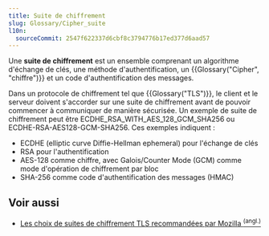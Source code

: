 ```yaml
---
title: Suite de chiffrement
slug: Glossary/Cipher_suite
l10n:
  sourceCommit: 2547f622337d6cbf8c3794776b17ed377d6aad57
---
```


Une **suite de chiffrement** est un ensemble comprenant un algorithme d'échange de clés, une méthode d'authentification, un {{Glossary("Cipher", "chiffre")}} et un code d'authentification des messages.

Dans un protocole de chiffrement tel que {{Glossary("TLS")}}, le client et le serveur doivent s'accorder sur une suite de chiffrement avant de pouvoir commencer à communiquer de manière sécurisée. Un exemple de suite de chiffrement peut être ECDHE_RSA_WITH_AES_128_GCM_SHA256 ou ECDHE-RSA-AES128-GCM-SHA256. Ces exemples indiquent&nbsp;:

- ECDHE (elliptic curve Diffie-Hellman ephemeral) pour l'échange de clés
- RSA pour l'authentification
- AES-128 comme chiffre, avec Galois/Counter Mode (GCM) comme mode d'opération de chiffrement par bloc
- SHA-256 comme code d'authentification des messages (HMAC)

## Voir aussi

- [Les choix de suites de chiffrement TLS recommandées par Mozilla <sup>(angl.)</sup>](https://wiki.mozilla.org/Security/Server_Side_TLS)
